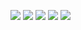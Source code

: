 ![](source/images/6.png)
![](source/images/2.png)
![](source/images/3.png)
![](source/images/4.png)
![](source/images/5.png)
